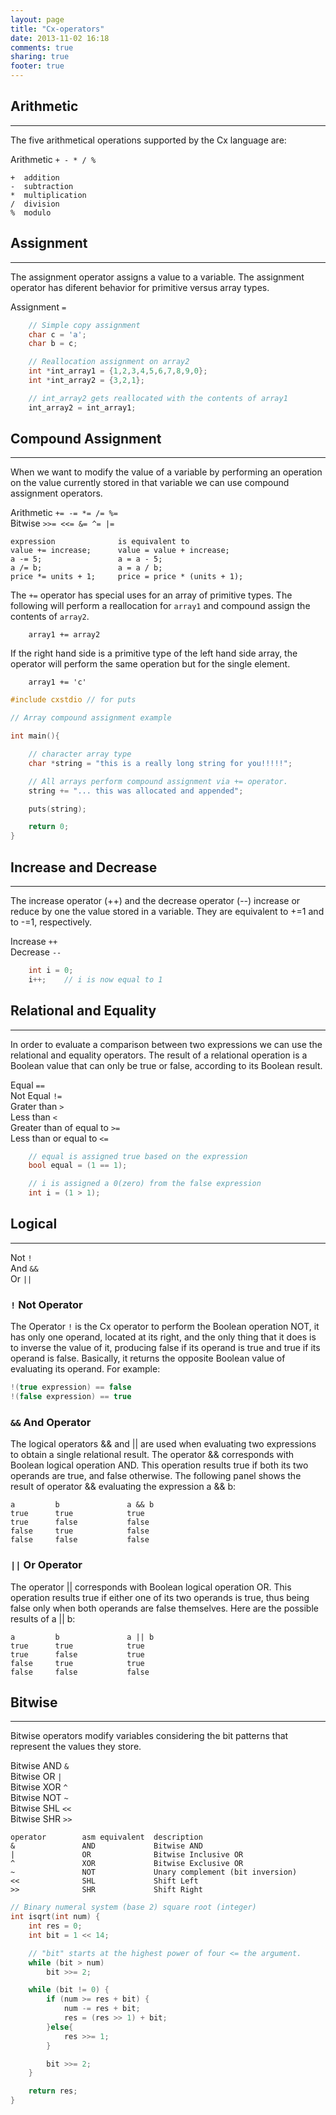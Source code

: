 ```yaml
---
layout: page
title: "Cx-operators"
date: 2013-11-02 16:18
comments: true
sharing: true
footer: true
---
```

## Arithmetic
--------------------------------------
The five arithmetical operations supported by the Cx language are:<br>

Arithmetic `+ - * / %`

	+  addition
	-  subtraction
 	*  multiplication
	/  division
	%  modulo

## Assignment
--------------------------------------
The assignment operator assigns a value to a variable. The assignment operator
has diferent behavior for primitive versus array types.

Assignment `=`

``` cpp
	// Simple copy assignment
	char c = 'a';
	char b = c;

	// Reallocation assignment on array2
	int *int_array1 = {1,2,3,4,5,6,7,8,9,0};
	int *int_array2 = {3,2,1};

	// int_array2 gets reallocated with the contents of array1
	int_array2 = int_array1;
```

## Compound Assignment
--------------------------------------
When we want to modify the value of a variable by performing an operation on the
value currently stored in that variable we can use compound assignment
operators.<br>

Arithmetic 	`+= -= *= /= %=`<br>
Bitwise 	`>>= <<= &= ^= |=`

	expression              is equivalent to
	value += increase;      value = value + increase;
	a -= 5;                 a = a - 5;
	a /= b;                 a = a / b;
 	price *= units + 1;     price = price * (units + 1);

The `+=` operator has special uses for an array of primitive types. The following will perform
a reallocation for `array1` and compound assign the contents of `array2`.

        array1 += array2

If the right hand side is a primitive type of the left hand side array, the operator
will perform the same operation but for the single element.

        array1 += 'c'

``` cpp
#include cxstdio // for puts

// Array compound assignment example

int main(){

	// character array type
	char *string = "this is a really long string for you!!!!!";

	// All arrays perform compound assignment via += operator.
	string += "... this was allocated and appended";

	puts(string);

	return 0;
}

```

## Increase and Decrease
--------------------------------------
The increase operator (++) and the decrease operator (--) increase or
reduce by one the value stored in a variable. They are equivalent
to +=1 and to -=1, respectively.<br>

Increase `++`<br>
Decrease `--`

``` cpp
	int i = 0;
	i++;	// i is now equal to 1
```

## Relational and Equality
--------------------------------------
In order to evaluate a comparison between two expressions we can use the
relational and equality operators. The result of a relational operation is a
Boolean value that can only be true or false, according to its Boolean result.<br>

Equal `==`<br>
Not Equal `!=`<br>
Grater than `>`<br>
Less than `<`<br>
Greater than of equal to `>=`<br>
Less than or equal to `<=`<br>

``` cpp
	// equal is assigned true based on the expression
	bool equal = (1 == 1);

	// i is assigned a 0(zero) from the false expression
	int i = (1 > 1);
```

## Logical
--------------------------------------

Not `!`<br>
And `&&`<br>
Or `||`

### `!` Not Operator
The Operator `!` is the Cx operator to perform the Boolean operation NOT, it has only one operand, located at its right, and the only thing that it does is to inverse the value of it, producing false if its operand is true and true if its operand is false. Basically, it returns the opposite Boolean value of evaluating its operand. For example:

``` cpp
!(true expression) == false
!(false expression) == true
```

### `&&` And Operator
The logical operators && and || are used when evaluating two expressions to obtain a single relational result. The operator && corresponds with Boolean logical operation AND. This operation results true if both its two operands are true, and false otherwise. The following panel shows the result of operator && evaluating the expression a && b:

```
a         b               a && b
true      true            true
true      false           false
false     true            false
false     false           false
```

### `||` Or Operator
The operator || corresponds with Boolean logical operation OR. This operation results true if either one of its two operands is true, thus being false only when both operands are false themselves. Here are the possible results of a || b:

```
a         b               a || b
true      true            true
true      false           true
false     true            true
false     false           false
```

## Bitwise
--------------------------------------
Bitwise operators modify variables considering the bit patterns that represent the values they store.

Bitwise AND `&`<br>
Bitwise OR `|`<br>
Bitwise XOR `^`<br>
Bitwise NOT `~`<br>
Bitwise SHL `<<`<br>
Bitwise SHR `>>`

	operator        asm equivalent	description
	&               AND             Bitwise AND
	|               OR              Bitwise Inclusive OR
	^               XOR             Bitwise Exclusive OR
	~               NOT             Unary complement (bit inversion)
	<<              SHL             Shift Left
	>>              SHR             Shift Right

``` cpp
// Binary numeral system (base 2) square root (integer)
int isqrt(int num) {
    int res = 0;
    int bit = 1 << 14;

    // "bit" starts at the highest power of four <= the argument.
    while (bit > num)
        bit >>= 2;

    while (bit != 0) {
        if (num >= res + bit) {
            num -= res + bit;
            res = (res >> 1) + bit;
        }else{
            res >>= 1;
        }

        bit >>= 2;
    }

    return res;
}
```